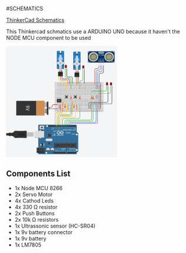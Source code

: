 #SCHEMATICS

[ThinkerCad Schematics](https://www.tinkercad.com/things/fStgDfUvrxs-catopew-feeder-circuit)

This Thinkercad schmatics use a ARDUINO UNO because it haven't the NODE MCU component to be used

<img src="_Images/arduino_uno_schematics.png" width="300" height="300">

## Components List

* 1x Node MCU 8266
* 2x Servo Motor
* 4x Cathod Leds
* 4x 330 Ω resistor
* 2x Push Buttons
* 2x 10k Ω resistors
* 1x Ultrassonic sensor (HC-SR04)
* 1x 9v battery connector
* 1x 9v battery
* 1x LM7805

